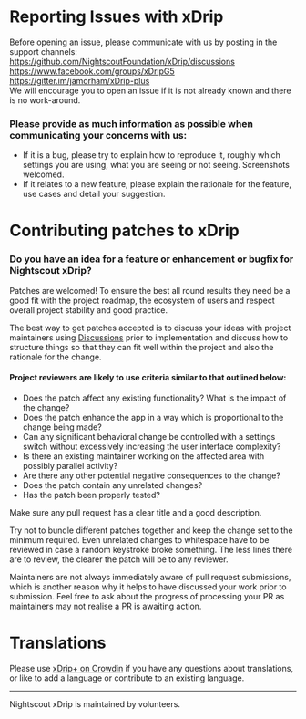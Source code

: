 # Reporting Issues with xDrip

Before opening an issue, please communicate with us by posting in the support channels:  
https://github.com/NightscoutFoundation/xDrip/discussions    
https://www.facebook.com/groups/xDripG5  
https://gitter.im/jamorham/xDrip-plus  
We will encourage you to open an issue if it is not already known and there is no work-around.  

### Please provide as much information as possible when communicating your concerns with us:

* If it is a bug, please try to explain how to reproduce it, roughly which settings you are using, what you are seeing or not seeing. Screenshots welcomed.
* If it relates to a new feature, please explain the rationale for the feature, use cases and detail your suggestion.  

# Contributing patches to xDrip

### Do you have an idea for a feature or enhancement or bugfix for Nightscout xDrip?

Patches are welcomed! To ensure the best all round results they need be a good fit with the project roadmap, the ecosystem of users and respect overall project stability and good practice.

The best way to get patches accepted is to discuss your ideas with project maintainers using [Discussions](https://github.com/NightscoutFoundation/xDrip/discussions) prior to implementation and discuss how to structure things so that they can fit well within the project and also the rationale for the change.

#### Project reviewers are likely to use criteria similar to that outlined below:

* Does the patch affect any existing functionality? What is the impact of the change?
* Does the patch enhance the app in a way which is proportional to the change being made?
* Can any significant behavioral change be controlled with a settings switch without excessively increasing the user interface complexity?
* Is there an existing maintainer working on the affected area with possibly parallel activity?
* Are there any other potential negative consequences to the change?
* Does the patch contain any unrelated changes?
* Has the patch been properly tested?

Make sure any pull request has a clear title and a good description.

Try not to bundle different patches together and keep the change set to the minimum required. Even unrelated changes to whitespace have to be reviewed in case a random keystroke broke something. The less lines there are to review, the clearer the patch will be to any reviewer.

Maintainers are not always immediately aware of pull request submissions, which is another reason why it helps to have discussed your work prior to submission. Feel free to ask about the progress of processing your PR as maintainers may not realise a PR is awaiting action.  

# Translations

Please use [xDrip+ on Crowdin](https://crowdin.com/project/xdrip) if you have any questions about translations, or like to add a language or contribute to an existing language. 

___
Nightscout xDrip is maintained by volunteers.
